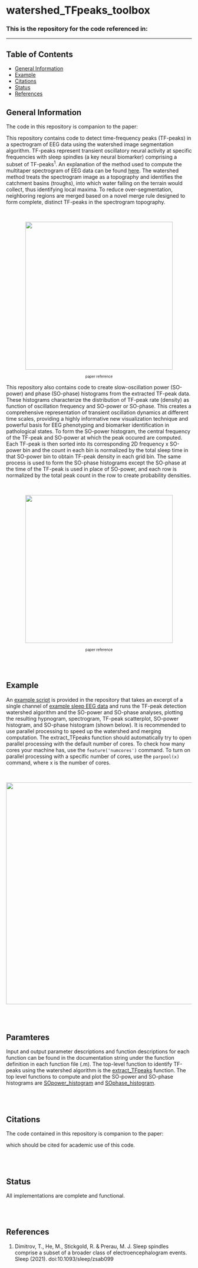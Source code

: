 # watershed_TFpeaks_toolbox

### This is the repository for the code referenced in: 
> 
--- 

## Table of Contents
* [General Information](#general-information)
* [Example](#example)
* [Citations](#citations)
* [Status](#status)
* [References](#references)

## General Information
The code in this repository is companion to the paper:
> 

This repository contains code to detect time-frequency peaks (TF-peaks) in a spectrogram of EEG data using the watershed image segmentation algorithm. TF-peaks represent transient oscillatory neural activity at specific frequencies with sleep spindles (a key neural biomarker) comprising a subset of TF-peaks<sup>1</sup>. An explanation of the method used to compute the multitaper spectrogram of EEG data can be found [here](https://github.com/preraulab/multitaper_toolbox). The watershed method treats the spectrogram image as a topography and identifies the catchment basins (troughs), into which water falling on the terrain would collect, thus identifying local maxima. To reduce over-segmentation, neighboring regions are merged based on a novel merge rule designed to form complete, distinct TF-peaks in the spectrogram topography. 

<br/>
<p align="center">
<img src="https://prerau.bwh.harvard.edu/images/TFpeak_example_graphic.png" width="400" />
</p>
<p align="center">
  <sup><sub>paper reference</sup></sub>
</p>

This repository also contains code to create slow-oscillation power (SO-power) and phase (SO-phase) histograms from the extracted TF-peak data. These histograms characterize the distribution of TF-peak rate (density) as function of oscillation frequency and SO-power or SO-phase. This creates a comprehensive representation of transient oscillation dynamics at different time scales, providing a highly informative new visualization technique and powerful basis for EEG phenotyping and biomarker identification in pathological states. To form the SO-power histogram, the central frequency of the TF-peak and SO-power at which the peak occured are computed. Each TF-peak is then sorted into its corresponding 2D frequency x SO-power bin and the count in each bin is normalized by the total sleep time in that SO-power bin to obtain TF-peak density in each grid bin. The same process is used to form the SO-phase histograms except the SO-phase at the time of the TF-peak is used in place of SO-power, and each row is normalized by the total peak count in the row to create probability densities.
<br/>

<br/>
<p align="center">
<img src="https://prerau.bwh.harvard.edu/images/power_phase_histogram_schematic.png" width="400" />
</p>
<p align="center">
  <sup><sub>paper reference</sup></sub>
</p>

<br/>
<br/>

## Example
An [example script](https://github.com/preraulab/watershed_TFpeaks_toolbox/blob/master/example_script.m) is provided in the repository that takes an excerpt of a single channel of [example sleep EEG data](https://github.com/preraulab/watershed_TFpeaks_toolbox/blob/master/example_data/example_data.mat) and runs the TF-peak detection watershed algorithm and the SO-power and SO-phase analyses, plotting the resulting hypnogram, spectrogram, TF-peak scatterplot, SO-power histogram, and SO-phase histogram (shown below). It is recommended to use parallel processing to speed up the watershed and merging computation. The extract_TFpeaks function should automatically try to open parallel processing with the default number of cores. To check how many cores your machine has, use the `feature('numcores')` command. To turn on parallel processing with a specific number of cores, use the `parpool(x)` command, where x is the number of cores. 

<br/>
<p align="center">
<img src="https://prerau.bwh.harvard.edu/images/example_data_plots.png" width="600" />
</p>

<br/>
<br/>

## Paramteres
Input and output parameter descriptions and function descriptions for each function can be found in the documentation string under the function definition in each function file (.m). The top-level function to identify TF-peaks using the watershed algorithm is the [extract_TFpeaks](https://github.com/preraulab/watershed_TFpeaks_toolbox/blob/master/all_functions/watershed_functions/extract_TFpeaks.m) function. The top level functions to compute and plot the SO-power and SO-phase histograms are [SOpower_histogram](https://github.com/preraulab/watershed_TFpeaks_toolbox/blob/master/all_functions/SOpowphase_functions/SOpower_histogram.m) and [SOphase_histogram](https://github.com/preraulab/watershed_TFpeaks_toolbox/blob/master/all_functions/SOpowphase_functions/SOphase_histogram.m).

<br/>
<br/>

## Citations
The code contained in this repository is companion to the paper:  
> 

which should be cited for academic use of this code.  

<br/>
<br/>


## Status 
All implementations are complete and functional.

<br/>
<br/>


## References
1. Dimitrov, T., He, M., Stickgold, R. & Prerau, M. J. Sleep spindles comprise a subset of a broader class of electroencephalogram events. Sleep (2021). doi:10.1093/sleep/zsab099

